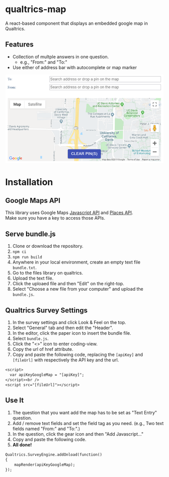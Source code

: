 # qualtrics-map

A react-based component that displays an embedded google map in Qualtrics.  

## Features

- Collection of multple answers in one question.
  - e.g., "From:" and "To:"
- Use either of address bar with autocomplete or map marker

![Example](example.png)

# Installation

## Google Maps API

This library uses Google Maps [Javascript API](https://developers.google.com/maps/documentation/javascript/tutorial) and [Places API](https://developers.google.com/places/web-service/intro).  
Make sure you have a key to access those APIs.

## Serve bundle.js

1. Clone or download the repository.
2. `npm ci`
3. `npm run build`
4. Anywhere in your local environment, create an empty text file `bundle.txt`. 
5. Go to the files library on qualtrics.
6. Upload the text file.
7. Click the uploaed file and then "Edit" on the right-top.
8. Select "Choose a new file from your computer" and upload the `bundle.js`.

## Qualtrics Survey Settings

1. In the survey settings and click Look & Feel on the top.
2. Select "General" tab and then edit the "Header".
3. In the editor, click the paper icon to insert the bundle file.
4. Select `bundle.js`.
5. Click the "<>" icon to enter coding-view.
6. Copy the url of href attribute.
7. Copy and paste the following code, replacing the `[apiKey]` and `[fileUrl]` with respectively the API key and the url.

```
<script>
  var apiKeyGoogleMap = "[apiKey]";
</script><br />
<script src="[fileUrl]"></script>
```

## Use It

1. The question that you want add the map has to be set as "Text Entry" question.
2. Add / remove text fields and set the field tag as you need. (e.g., Two text fields named "From:" and "To:".)
2. In the question, click the gear icon and then "Add Javascript..."
4. Copy and paste the following code.
5. **All done!**

```
Qualtrics.SurveyEngine.addOnload(function()
{
	mapRender(apiKeyGoogleMap);
});
```
